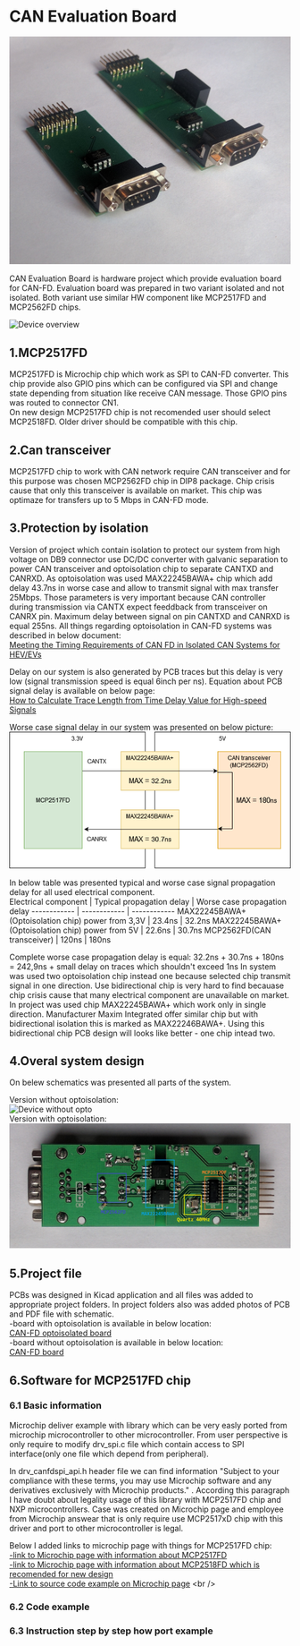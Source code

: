 # CAN Evaluation Board

![Hardware on title](/Doc/HwOnTitle.png) <br />

CAN Evaluation Board is hardware project which provide evaluation board for CAN-FD. Evaluation board was prepared in two variant isolated and not isolated. Both variant use similar HW component like MCP2517FD and MCP2562FD chips. 

![Device overview](/Doc/BothDeviceImage.png) <br />

## 1.MCP2517FD

MCP2517FD is Microchip chip which work as SPI to CAN-FD converter. This chip provide also GPIO pins which can be configured via SPI and change state depending from situation like receive CAN message. Those GPIO pins was routed to connector CN1.<br /> 
On new design MCP2517FD chip is not recomended user should select MCP2518FD. Older driver should be compatible with this chip.

## 2.Can transceiver

MCP2517FD chip to work with CAN network require CAN transceiver and for this purpose was chosen MCP2562FD chip in DIP8 package. Chip crisis cause that only this transceiver is available on market. This chip was optimaze for transfers up to 5 Mbps in CAN-FD mode.

## 3.Protection by isolation

Version of project which contain isolation to protect our system from high voltage on DB9 connector use DC/DC converter with galvanic separation to power CAN transceiver and optoisolation chip to separate CANTXD and CANRXD. As optoisolation was used MAX22245BAWA+ chip which add delay 43.7ns in worse case and allow to transmit signal with max transfer 25Mbps. Those parameters is very important because CAN controller during transmission via CANTX expect feeddback from transceiver on CANRX pin. Maximum delay between signal on pin CANTXD and CANRXD is equal 255ns. All things regarding optoisolation in CAN-FD systems was described in below document: <br />
[Meeting the Timing Requirements of CAN FD in Isolated CAN Systems for HEV/EVs](https://www.ti.com/lit/an/slla479/slla479.pdf) <br />

Delay on our system is also generated by PCB traces but this delay is very low (signal transmission speed is equal 6inch per ns). Equation about PCB signal delay is available on below page: <br />
[How to Calculate Trace Length from Time Delay Value for High-speed Signals](https://www.zuken.com/en/blog/how-to-calculate-trace-length-from-time-delay-value-for-high-speed-signals/) <br />

Worse case signal delay in our system was presented on below picture:
![Delay in our system](/Doc/DelayInOurSystem.png) <br />

In below table was presented typical and worse case signal propagation delay for all used electrical component.<br />
Electrical component | Typical propagation delay | Worse case propagation delay
------------ | ------------ | ------------
MAX22245BAWA+(Optoisolation chip) power from 3,3V | 23.4ns | 32.2ns
MAX22245BAWA+(Optoisolation chip) power from 5V | 22.6ns | 30.7ns
MCP2562FD(CAN transceiver) | 120ns | 180ns

Complete worse case propagation delay is equal:
32.2ns + 30.7ns + 180ns = 242,9ns + small delay on traces which shouldn't exceed 1ns
In system was used two optoisolation chip instead one because selected chip transmit signal in one direction. Use bidirectional chip is very hard to find becauase chip crisis cause that many electrical component are unavailable on market. In project was used chip MAX22245BAWA+ which work only in single direction. Manufacturer Maxim Integrated offer similar chip but with bidirectional isolation this is marked as MAX22246BAWA+. Using this bidirectional chip PCB design will looks like better - one chip intead two.

## 4.Overal system design

On belew schematics was presented all parts of the system.

Version without optoisolation: <br />
![Device without opto](/Doc/NoOptoDesign.png) <br />
Version with optoisolation: <br />
![Device with opto](/Doc/OptoIsolationDesign.png) <br />

## 5.Project file

PCBs was designed in Kicad application and all files was added to appropriate project folders. In project folders also was added photos of PCB and PDF file with schematic. <br />
-board with optoisolation is available in below location: <br />
[CAN-FD optoisolated board](https://github.com/AdrianChemicz/CAN-Eval-Board/tree/main/CANFD_OptoIsolationBoardHardware) <br />
-board without optoisolation is available in below location: <br />
[CAN-FD board](https://github.com/AdrianChemicz/CAN-Eval-Board/tree/main/CANFD_BoardHardware) <br />

## 6.Software for MCP2517FD chip

### 6.1 Basic information
Microchip deliver example with library which can be very easly ported from microchip microcontroller to other microcontroller. From user perspective is only require to modify drv_spi.c file which contain access to SPI interface(only one file which depend from peripheral).

In drv_canfdspi_api.h header file we can find information "Subject to your compliance with these terms, you may use Microchip software and any derivatives exclusively with Microchip products." . According this paragraph I have doubt about legality usage of this library with MCP2517FD chip and NXP microcontrollers. Case was created on Microchip page and employee from Microchip answear that is only require use MCP2517xD chip with this driver and port to other microcontroller is legal.

Below I added links to microchip page with things for MCP2517FD chip: <br />
[-link to Microchip page with information about MCP2517FD](https://www.microchip.com/en-us/product/MCP2517FD) <br />
[-link to Microchip page with information about MCP2518FD which is recomended for new design](https://www.microchip.com/en-us/product/MCP2518FD) <br />
[-Link to source code example on Microchip page](https://ww1.microchip.com/downloads/en/DeviceDoc/MCP2517FD%20canfdspi%20API%20for%20SAMV71%20(v1.0).zip) <br />

### 6.2 Code example


### 6.3 Instruction step by step how port example
